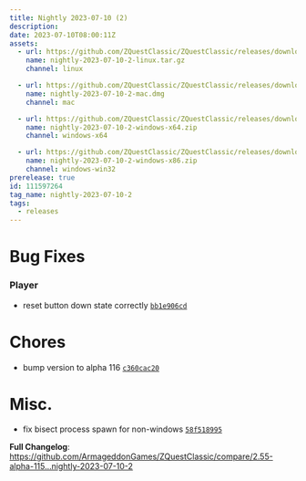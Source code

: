 ```yaml
---
title: Nightly 2023-07-10 (2)
description: 
date: 2023-07-10T08:00:11Z
assets: 
  - url: https://github.com/ZQuestClassic/ZQuestClassic/releases/download/nightly-2023-07-10-2/nightly-2023-07-10-2-linux.tar.gz
    name: nightly-2023-07-10-2-linux.tar.gz
    channel: linux

  - url: https://github.com/ZQuestClassic/ZQuestClassic/releases/download/nightly-2023-07-10-2/nightly-2023-07-10-2-mac.dmg
    name: nightly-2023-07-10-2-mac.dmg
    channel: mac

  - url: https://github.com/ZQuestClassic/ZQuestClassic/releases/download/nightly-2023-07-10-2/nightly-2023-07-10-2-windows-x64.zip
    name: nightly-2023-07-10-2-windows-x64.zip
    channel: windows-x64

  - url: https://github.com/ZQuestClassic/ZQuestClassic/releases/download/nightly-2023-07-10-2/nightly-2023-07-10-2-windows-x86.zip
    name: nightly-2023-07-10-2-windows-x86.zip
    channel: windows-win32
prerelease: true
id: 111597264
tag_name: nightly-2023-07-10-2
tags:
  - releases
---
```


# Bug Fixes

### Player

- reset button down state correctly [`bb1e906cd`](https://github.com/ArmageddonGames/ZQuestClassic/commit/bb1e906cdef59039e2a4bc503179ae6f8f0af11c)

# Chores

- bump version to alpha 116 [`c360cac20`](https://github.com/ArmageddonGames/ZQuestClassic/commit/c360cac20be075d91200b0b85c8b62963fa3ca71)

# Misc.

- fix bisect process spawn for non-windows [`58f518995`](https://github.com/ArmageddonGames/ZQuestClassic/commit/58f518995ba4d95abcc09c21c8f31c87d377a8ef)



**Full Changelog**: https://github.com/ArmageddonGames/ZQuestClassic/compare/2.55-alpha-115...nightly-2023-07-10-2
